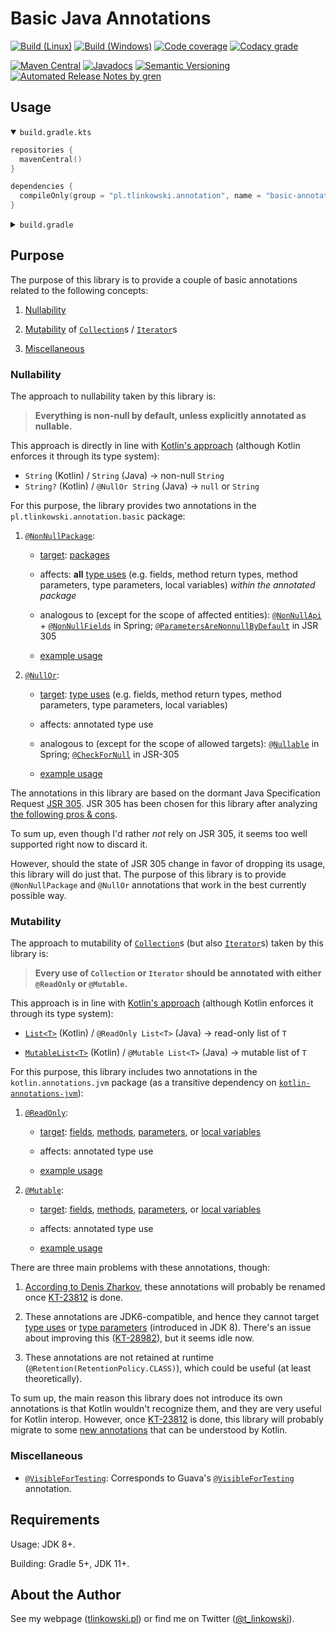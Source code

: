 # Basic Java Annotations

[![Build (Linux)](https://img.shields.io/travis/com/tlinkowski/basic-annotations/master?logo=linux)](https://travis-ci.com/tlinkowski/basic-annotations)
[![Build (Windows)](https://img.shields.io/appveyor/ci/tlinkowski/basic-annotations/master?logo=windows)](https://ci.appveyor.com/project/tlinkowski/basic-annotations/branch/master)
[![Code coverage](https://img.shields.io/codecov/c/github/tlinkowski/basic-annotations)](https://codecov.io/gh/tlinkowski/basic-annotations)
[![Codacy grade](https://img.shields.io/codacy/grade/00dfb34300b94e76b791732690fe8548)](https://app.codacy.com/project/tlinkowski/basic-annotations/dashboard)

[![Maven Central](https://img.shields.io/maven-central/v/pl.tlinkowski.annotation/basic-annotations)](https://search.maven.org/search?q=g:pl.tlinkowski.annotation)
[![Javadocs](https://javadoc.io/badge/pl.tlinkowski.annotation/basic-annotations.svg?color=blue)](https://javadoc.io/doc/pl.tlinkowski.annotation/basic-annotations)
[![Semantic Versioning](https://img.shields.io/badge/-semantic%20versioning-333333)](https://semver.org/)
[![Automated Release Notes by gren](https://img.shields.io/badge/%F0%9F%A4%96-release%20notes-00B2EE)](https://github-tools.github.io/github-release-notes/)

## Usage

<details open>
<summary><code>build.gradle.kts</code></summary>

```kotlin
repositories {
  mavenCentral()
}

dependencies {
  compileOnly(group = "pl.tlinkowski.annotation", name = "basic-annotations", version = "0.1.0")
}
```

</details>
<details>
<summary><code>build.gradle</code></summary>

```groovy
repositories {
  mavenCentral()
}

dependencies {
  compileOnly group: 'pl.tlinkowski.annotation', name: 'basic-annotations', version: '0.1.0'
}
```

</details>

## Purpose

The purpose of this library is to provide a couple of basic annotations related to the following concepts:

1.  [Nullability](#nullability)

2.  [Mutability](#mutability) of
    [`Collection`](https://docs.oracle.com/en/java/javase/11/docs/api/java.base/java/util/Collection.html)s /
    [`Iterator`](https://docs.oracle.com/en/java/javase/11/docs/api/java.base/java/util/Iterator.html)s

3.  [Miscellaneous](#miscellaneous)

### Nullability

The approach to nullability taken by this library is:

> **Everything is non-null by default, unless explicitly annotated as nullable.**

This approach is directly in line with [Kotlin's approach](https://kotlinlang.org/docs/reference/null-safety.html)
(although Kotlin enforces it through its type system):

-   `String` (Kotlin) / `String` (Java) → non-null `String`
-   `String?` (Kotlin) / `@NullOr String` (Java) → `null` or `String`

For this purpose, the library provides two annotations in the `pl.tlinkowski.annotation.basic` package:

1.  [`@NonNullPackage`](subprojects/basic-annotations/src/main/java/pl/tlinkowski/annotation/basic/NonNullPackage.java):

    -   [target](https://docs.oracle.com/en/java/javase/11/docs/api/java.base/java/lang/annotation/Target.html):
        [packages](https://docs.oracle.com/en/java/javase/11/docs/api/java.base/java/lang/annotation/ElementType.html#PACKAGE)

    -   affects: **all** [type uses](https://docs.oracle.com/en/java/javase/11/docs/api/java.base/java/lang/annotation/ElementType.html#TYPE_USE)
        (e.g. fields, method return types, method parameters, type parameters, local variables)
        *within the annotated package*

    -   analogous to (except for the scope of affected entities):
        [`@NonNullApi`](https://docs.spring.io/spring/docs/current/javadoc-api/org/springframework/lang/NonNullApi.html) + 
        [`@NonNullFields`](https://docs.spring.io/spring/docs/current/javadoc-api/org/springframework/lang/NonNullFields.html)
        in Spring;
        [`@ParametersAreNonnullByDefault`](https://static.javadoc.io/com.google.code.findbugs/jsr305/3.0.2/javax/annotation/ParametersAreNonnullByDefault.html)
        in JSR 305

    -   [example usage](subprojects/sample-java-api/src/main/java/pl/tlinkowski/sample/api/annotated/nullability/package-info.java#L21-L24)

2.  [`@NullOr`](subprojects/basic-annotations/src/main/java/pl/tlinkowski/annotation/basic/NullOr.java):

    -   [target](https://docs.oracle.com/en/java/javase/11/docs/api/java.base/java/lang/annotation/Target.html):
        [type uses](https://docs.oracle.com/en/java/javase/11/docs/api/java.base/java/lang/annotation/ElementType.html#TYPE_USE)
        (e.g. fields, method return types, method parameters, type parameters, local variables)

    -   affects: annotated type use

    -   analogous to (except for the scope of allowed targets):
        [`@Nullable`](https://docs.spring.io/spring/docs/current/javadoc-api/org/springframework/lang/Nullable.html)
        in Spring;
        [`@CheckForNull`](https://static.javadoc.io/com.google.code.findbugs/jsr305/3.0.2/javax/annotation/CheckForNull.html)
        in JSR-305

    -   [example usage](subprojects/sample-java-api/src/main/java/pl/tlinkowski/sample/api/annotated/nullability/NullabilityAnnotatedSample.java#L33-L41)

The annotations in this library are based on the dormant Java Specification Request 
[JSR 305](https://jcp.org/en/jsr/detail?id=305). JSR 305 has been chosen for this library after analyzing
[the following pros & cons](https://blog.tlinkowski.pl/2019/when-to-use-jsr-305-for-nullability-in-java#assessment-of-jsr-305).

To sum up, even though I'd rather *not* rely on JSR 305, it seems too well supported right now to discard it.

However, should the state of JSR 305 change in favor of dropping its usage, this library will do just that. The purpose
of this library is to provide `@NonNullPackage` and `@NullOr` annotations that work in the best currently 
possible way.

### Mutability

The approach to mutability of [`Collection`](https://docs.oracle.com/en/java/javase/11/docs/api/java.base/java/util/Collection.html)s
(but also [`Iterator`](https://docs.oracle.com/en/java/javase/11/docs/api/java.base/java/util/Iterator.html)s)
taken by this library is:

> **Every use of `Collection` or `Iterator` should be annotated with either `@ReadOnly` or `@Mutable`.**

This approach is in line with [Kotlin's approach](https://kotlinlang.org/docs/reference/collections.html)
(although Kotlin enforces it through its type system):

-   [`List<T>`](https://kotlinlang.org/api/latest/jvm/stdlib/kotlin.collections/-list/index.html) (Kotlin)
    / `@ReadOnly List<T>` (Java) → read-only list of `T`

-   [`MutableList<T>`](https://kotlinlang.org/api/latest/jvm/stdlib/kotlin.collections/-mutable-list/index.html) (Kotlin)
    / `@Mutable List<T>` (Java) → mutable list of `T`

For this purpose, this library includes two annotations in the `kotlin.annotations.jvm` package
(as a transitive dependency on [`kotlin-annotations-jvm`](https://mvnrepository.com/artifact/org.jetbrains.kotlin/kotlin-annotations-jvm)):

1.  [`@ReadOnly`](https://github.com/JetBrains/kotlin/blob/master/libraries/tools/kotlin-annotations-jvm/src/kotlin/annotations/jvm/ReadOnly.java):

    -   [target](https://docs.oracle.com/en/java/javase/11/docs/api/java.base/java/lang/annotation/Target.html):
        [fields](https://docs.oracle.com/en/java/javase/11/docs/api/java.base/java/lang/annotation/ElementType.html#FIELD),
        [methods](https://docs.oracle.com/en/java/javase/11/docs/api/java.base/java/lang/annotation/ElementType.html#METHOD),
        [parameters](https://docs.oracle.com/en/java/javase/11/docs/api/java.base/java/lang/annotation/ElementType.html#PARAMETER),
        or [local variables](https://docs.oracle.com/en/java/javase/11/docs/api/java.base/java/lang/annotation/ElementType.html#LOCAL_VARIABLE)

    -   affects: annotated type use

    -   [example usage](subprojects/sample-java-api/src/main/java/pl/tlinkowski/sample/api/annotated/mutability/MutabilityAnnotatedSample.java#L30-L33)

2.  [`@Mutable`](https://github.com/JetBrains/kotlin/blob/master/libraries/tools/kotlin-annotations-jvm/src/kotlin/annotations/jvm/Mutable.java):
 
    -   [target](https://docs.oracle.com/en/java/javase/11/docs/api/java.base/java/lang/annotation/Target.html):
        [fields](https://docs.oracle.com/en/java/javase/11/docs/api/java.base/java/lang/annotation/ElementType.html#FIELD),
        [methods](https://docs.oracle.com/en/java/javase/11/docs/api/java.base/java/lang/annotation/ElementType.html#METHOD),
        [parameters](https://docs.oracle.com/en/java/javase/11/docs/api/java.base/java/lang/annotation/ElementType.html#PARAMETER),
        or [local variables](https://docs.oracle.com/en/java/javase/11/docs/api/java.base/java/lang/annotation/ElementType.html#LOCAL_VARIABLE)

    -   affects: annotated type use

    -   [example usage](subprojects/sample-java-api/src/main/java/pl/tlinkowski/sample/api/annotated/mutability/MutabilityAnnotatedSample.java#L35-L38)

There are three main problems with these annotations, though:

1.  [According to Denis Zharkov](https://youtrack.jetbrains.com/issue/KT-6878#focus=streamItem-27-3198699.0-0),
    these annotations will probably be renamed once [KT-23812](https://youtrack.jetbrains.com/issue/KT-23812) is done.

2.  These annotations are JDK6-compatible, and hence they cannot target
    [type uses](https://docs.oracle.com/en/java/javase/11/docs/api/java.base/java/lang/annotation/ElementType.html#TYPE_USE)
    or [type parameters](https://docs.oracle.com/en/java/javase/11/docs/api/java.base/java/lang/annotation/ElementType.html#TYPE_PARAMETER)
    (introduced in JDK 8). There's an issue about improving this ([KT-28982](https://youtrack.jetbrains.com/issue/KT-28982)),
    but it seems idle now.

3.  These annotations are not retained at runtime (`@Retention(RetentionPolicy.CLASS)`), which could be useful
    (at least theoretically).

To sum up, the main reason this library does not introduce its own annotations is that Kotlin wouldn't recognize them,
and they are very useful for Kotlin interop. However, once [KT-23812](https://youtrack.jetbrains.com/issue/KT-23812)
is done, this library will probably migrate to some
[new annotations](https://github.com/Kotlin/KEEP/blob/jvm-meta-annotations-artifact/proposals/jvm-meta-annotations-artifact.md)
that can be understood by Kotlin.

### Miscellaneous

-   [`@VisibleForTesting`](subprojects/basic-annotations/src/main/java/pl/tlinkowski/annotation/basic/VisibleForTesting.java):
    Corresponds to Guava's
    [`@VisibleForTesting`](https://google.github.io/guava/releases/27.0-jre/api/docs/com/google/common/annotations/VisibleForTesting.html)
    annotation.

## Requirements

Usage: JDK 8+.

Building: Gradle 5+, JDK 11+.

## About the Author

See my webpage ([tlinkowski.pl](https://tlinkowski.pl/)) or
find me on Twitter ([@t_linkowski](https://twitter.com/t_linkowski)).
